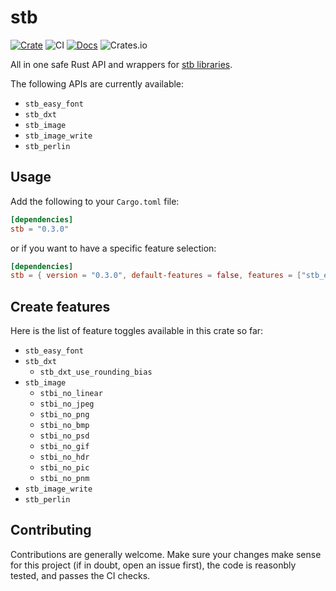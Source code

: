 # stb

[![Crate](https://img.shields.io/crates/v/stb.svg)](https://crates.io/crates/stb)
![CI](https://github.com/mxpv/stb/workflows/CI/badge.svg)
[![Docs](https://docs.rs/stb/badge.svg)](https://docs.rs/stb)
![Crates.io](https://img.shields.io/crates/l/stb)


All in one safe Rust API and wrappers for [stb libraries](https://github.com/nothings/stb).

The following APIs are currently available:
- `stb_easy_font`
- `stb_dxt`
- `stb_image`
- `stb_image_write`
- `stb_perlin`

## Usage

Add the following to your `Cargo.toml` file:

```toml
[dependencies]
stb = "0.3.0"
```

or if you want to have a specific feature selection:

```toml
[dependencies]
stb = { version = "0.3.0", default-features = false, features = ["stb_easy_font"] }
```

## Create features
Here is the list of feature toggles available in this crate so far:
- `stb_easy_font`
- `stb_dxt`
    * `stb_dxt_use_rounding_bias`
- `stb_image`
    * `stbi_no_linear`
    * `stbi_no_jpeg`
    * `stbi_no_png`
    * `stbi_no_bmp`
    * `stbi_no_psd`
    * `stbi_no_gif`
    * `stbi_no_hdr`
    * `stbi_no_pic`
    * `stbi_no_pnm`
- `stb_image_write`
- `stb_perlin`

## Contributing

Contributions are generally welcome. Make sure your changes make sense for this project (if in doubt, open an issue first),
the code is reasonbly tested, and passes the CI checks.
